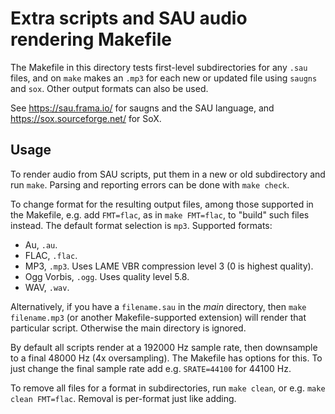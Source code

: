 Extra scripts and SAU audio rendering Makefile
==============================================

The Makefile in this directory tests first-level subdirectories for
any `.sau` files, and on `make` makes an `.mp3` for each new or updated
file using `saugns` and `sox`. Other output formats can also be used.

See <https://sau.frama.io/> for saugns and the SAU language,
and <https://sox.sourceforge.net/> for SoX.

Usage
-----

To render audio from SAU scripts, put them in a new or old subdirectory
and run `make`. Parsing and reporting errors can be done with `make check`.

To change format for the resulting output files, among those supported in
the Makefile, e.g. add `FMT=flac`, as in `make FMT=flac`, to "build" such
files instead. The default format selection is `mp3`. Supported formats:
 * Au, `.au`.
 * FLAC, `.flac`.
 * MP3, `.mp3`. Uses LAME VBR compression level 3 (0 is highest quality).
 * Ogg Vorbis, `.ogg`. Uses quality level 5.8.
 * WAV, `.wav`.

Alternatively, if you have a `filename.sau` in the *main* directory, then
`make filename.mp3` (or another Makefile-supported extension) will render
that particular script. Otherwise the main directory is ignored.

By default all scripts render at a 192000 Hz sample rate, then downsample
to a final 48000 Hz (4x oversampling). The Makefile has options for this.
To just change the final sample rate add e.g. `SRATE=44100` for 44100 Hz.

To remove all files for a format in subdirectories, run `make clean`,
or e.g. `make clean FMT=flac`. Removal is per-format just like adding.
